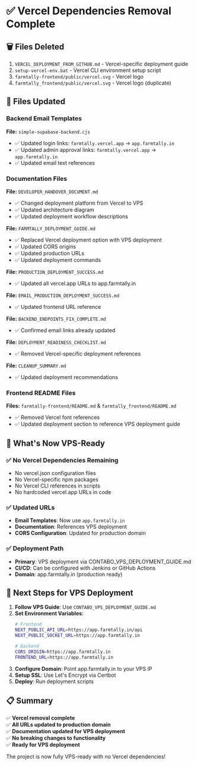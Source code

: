# ✅ Vercel Dependencies Removal Complete

## 🗑️ Files Deleted
1. `VERCEL_DEPLOYMENT_FROM_GITHUB.md` - Vercel-specific deployment guide
2. `setup-vercel-env.bat` - Vercel CLI environment setup script
3. `farmtally-frontend/public/vercel.svg` - Vercel logo
4. `farmtally_frontend/public/vercel.svg` - Vercel logo (duplicate)

## 📝 Files Updated

### Backend Email Templates
**File:** `simple-supabase-backend.cjs`
- ✅ Updated login links: `farmtally.vercel.app` → `app.farmtally.in`
- ✅ Updated admin approval links: `farmtally.vercel.app` → `app.farmtally.in`
- ✅ Updated email text references

### Documentation Files
**File:** `DEVELOPER_HANDOVER_DOCUMENT.md`
- ✅ Changed deployment platform from Vercel to VPS
- ✅ Updated architecture diagram
- ✅ Updated deployment workflow descriptions

**File:** `FARMTALLY_DEPLOYMENT_GUIDE.md`
- ✅ Replaced Vercel deployment option with VPS deployment
- ✅ Updated CORS origins
- ✅ Updated production URLs
- ✅ Updated deployment commands

**File:** `PRODUCTION_DEPLOYMENT_SUCCESS.md`
- ✅ Updated all vercel.app URLs to app.farmtally.in

**File:** `EMAIL_PRODUCTION_DEPLOYMENT_SUCCESS.md`
- ✅ Updated frontend URL reference

**File:** `BACKEND_ENDPOINTS_FIX_COMPLETE.md`
- ✅ Confirmed email links already updated

**File:** `DEPLOYMENT_READINESS_CHECKLIST.md`
- ✅ Removed Vercel-specific deployment references

**File:** `CLEANUP_SUMMARY.md`
- ✅ Updated deployment recommendations

### Frontend README Files
**Files:** `farmtally-frontend/README.md` & `farmtally_frontend/README.md`
- ✅ Removed Vercel font references
- ✅ Updated deployment section to reference VPS deployment guide

## 🎯 What's Now VPS-Ready

### ✅ No Vercel Dependencies Remaining
- No vercel.json configuration files
- No Vercel-specific npm packages
- No Vercel CLI references in scripts
- No hardcoded vercel.app URLs in code

### ✅ Updated URLs
- **Email Templates**: Now use `app.farmtally.in`
- **Documentation**: References VPS deployment
- **CORS Configuration**: Updated for production domain

### ✅ Deployment Path
- **Primary**: VPS deployment via CONTABO_VPS_DEPLOYMENT_GUIDE.md
- **CI/CD**: Can be configured with Jenkins or GitHub Actions
- **Domain**: app.farmtally.in (production ready)

## 🚀 Next Steps for VPS Deployment

1. **Follow VPS Guide**: Use `CONTABO_VPS_DEPLOYMENT_GUIDE.md`
2. **Set Environment Variables**:
   ```bash
   # Frontend
   NEXT_PUBLIC_API_URL=https://app.farmtally.in/api
   NEXT_PUBLIC_SOCKET_URL=https://app.farmtally.in
   
   # Backend
   CORS_ORIGIN=https://app.farmtally.in
   FRONTEND_URL=https://app.farmtally.in
   ```
3. **Configure Domain**: Point app.farmtally.in to your VPS IP
4. **Setup SSL**: Use Let's Encrypt via Certbot
5. **Deploy**: Run deployment scripts

## 📋 Summary
✅ **Vercel removal complete**  
✅ **All URLs updated to production domain**  
✅ **Documentation updated for VPS deployment**  
✅ **No breaking changes to functionality**  
✅ **Ready for VPS deployment**

The project is now fully VPS-ready with no Vercel dependencies!